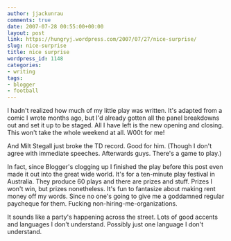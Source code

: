 ```yaml
---
author: jjackunrau
comments: true
date: 2007-07-28 00:55:00+00:00
layout: post
link: https://hungryj.wordpress.com/2007/07/27/nice-surprise/
slug: nice-surprise
title: nice surprise
wordpress_id: 1148
categories:
- writing
tags:
- blogger
- football
---
```


I hadn't realized how much of my little play was written.  It's adapted from a comic I wrote months ago, but I'd already gotten all the panel breakdowns out and set it up to be staged.  All I have left is the new opening and closing.  This won't take the whole weekend at all.  W00t for me!

And Milt Stegall just broke the TD record.  Good for him. (Though I don't agree with immediate speeches.  Afterwards guys.  There's a game to play.)

In fact, since Blogger's clogging up I finished the play before this post even made it out into the great wide world.  It's for a ten-minute play festival in Australia.  They produce 60 plays and there are prizes and stuff.  Prizes I won't win, but prizes nonetheless.  It's fun to fantasize about making rent money off my words.  Since no one's going to give me a goddamned regular paycheque for them.  Fucking non-hiring-me-organizations.

It sounds like a party's happening across the street.  Lots of good accents and languages I don't understand.  Possibly just one language I don't understand.
